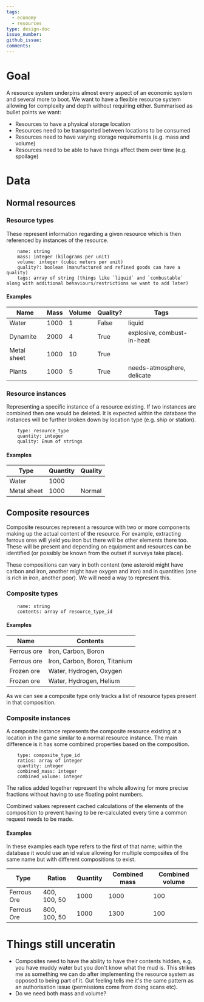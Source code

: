 ```yaml
---
tags:
  - economy
  - resources
type: design-doc
issue_number: 
github_issue: 
comments:
---
```

# Goal
A resource system underpins almost every aspect of an economic system and several more to boot. We want to have a flexible resource system allowing for complexity and depth without requiring either. Summarised as bullet points we want:
- Resources to have a physical storage location
- Resources need to be transported between locations to be consumed
- Resources need to have varying storage requirements (e.g. mass and volume)
- Resources need to be able to have things affect them over time (e.g. spoilage)

# Data

## Normal resources
### Resource types
These represent information regarding a given resource which is then referenced by instances of the resource.
```
	name: string
	mass: integer (kilograms per unit)
	volume: integer (cubic meters per unit)
	quality?: boolean (manufactured and refined goods can have a quality)
	tags: array of string (things like `liquid` and `combustable` along with additional behaviours/restrictions we want to add later)
```

#### Examples

| Name        | Mass | Volume | Quality? | Tags                       |
| ----------- | ---- | ------ | -------- | -------------------------- |
| Water       | 1000 | 1      | False    | liquid                     |
| Dynamite    | 2000 | 4      | True     | explosive, combust-in-heat |
| Metal sheet | 1000 | 10     | True     |                            |
| Plants      | 1000 | 5      | True     | needs-atmosphere, delicate |

### Resource instances
Representing a specific instance of a resource existing. If two instances are combined then one would be deleted. It is expected within the database the instances will be further broken down by location type (e.g. ship or station).
```
	type: resource_type
	quantity: integer
	quality: Enum of strings
```

#### Examples

| Type        | Quantity | Quality |
| ----------- | -------- | ------- |
| Water       | 1000     |         |
| Metal sheet | 1000     | Normal  |

## Composite resources
Composite resources represent a resource with two or more components making up the actual content of the resource. For example, extracting ferrous ores will yield you iron but there will be other elements there too. These will be present and depending on equipment and resources can be identified (or possibly be known from the outset if surveys take place).

These compositions can vary in both content (one asteroid might have carbon and iron, another might have oxygen and iron) and in quantities (one is rich in iron, another poor). We will need a way to represent this.

### Composite types
```
	name: string
	contents: array of resource_type_id
```

#### Examples

| Name        | Contents                      |
| ----------- | ----------------------------- |
| Ferrous ore | Iron, Carbon, Boron           |
| Ferrous ore | Iron, Carbon, Boron, Titanium |
| Frozen ore  | Water, Hydrogen, Oxygen       |
| Frozen ore  | Water, Hydrogen, Helium       |
As we can see a composite type only tracks a list of resource types present in that composition.

### Composite instances
A composite instance represents the composite resource existing at a location in the game similar to a normal resource instance. The main difference is it has some combined properties based on the composition.

```
	type: composite_type_id
	ratios: array of integer
	quantity: integer
	combined_mass: integer
	combined_volume: integer
```

The ratios added together represent the whole allowing for more precise fractions without having to use floating point numbers.

Combined values represent cached calculations of the elements of the composition to prevent having to be re-calculated every time a common request needs to be made.

#### Examples
In these examples each type refers to the first of that name; within the database it would use an id value allowing for multiple composites of the same name but with different compositions to exist.

| Type        | Ratios       | Quantity | Combined mass | Combined volume |
| ----------- | ------------ | -------- | ------------- | --------------- |
| Ferrous Ore | 400, 100, 50 | 1000     | 1000          | 100             |
| Ferrous Ore | 800, 100, 50 | 1000     | 1300          | 100             |



# Things still unceratin
- Composites need to have the ability to have their contents hidden, e.g. you have muddy water but you don't know what the mud is. This strikes me as something we can do after implementing the resource system as opposed to being part of it. Gut feeling tells me it's the same pattern as an authorisation issue (permissions come from doing scans etc).
- Do we need both mass and volume?
